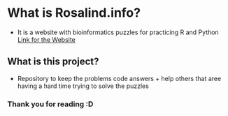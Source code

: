 # What is Rosalind.info?

-   It is a website with bioinformatics puzzles for practicing R and Python
    <a href="https://rosalind.info">Link for the Website</a>

## What is this project?

-   Repository to keep the problems code answers + help others that aree having a hard time trying to solve the puzzles

### Thank you for reading :D
